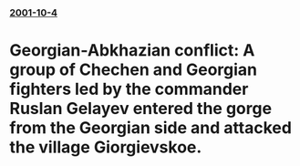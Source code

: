 ### [2001-10-4](/news/2001/10/4/index.md)

#  Georgian-Abkhazian conflict: A group of Chechen and Georgian fighters led by the commander Ruslan Gelayev entered the gorge from the Georgian side and attacked the village Giorgievskoe.



